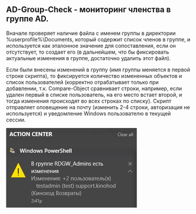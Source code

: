 ## AD-Group-Check - мониторинг членства в группе AD.

Вначале проверяет наличие файла с именем группы в директории %userprofile%\Documents, который содержит список членов в группе, и используется как эталонное значение для сопоставления, если он отсутствует, то создает его (в дальнейшем, что бы фиксировать актуальные изменения в группе, достаточно удалить этот файл). 

Если были внесены изменений в группу (имя группы меняется в первой строке скрипта), то фиксируется количество измененных объектов и список пользователей (корректно отрабатывает только при добавлении, т.к. Compare-Object сравнивает строки, например, если удален первый в списке пользователь, на его место встает второй, и тогда изменения происходят во всех строках по списку). Скрипт отправляет оповещение на почту (изменить 2-4 строки, авторизация не используется) и уведомление Windows пользователю в текущей сессии.

![Image alt](https://github.com/Lifailon/AD-Group-Check/blob/rsa/Notify.jpg)
